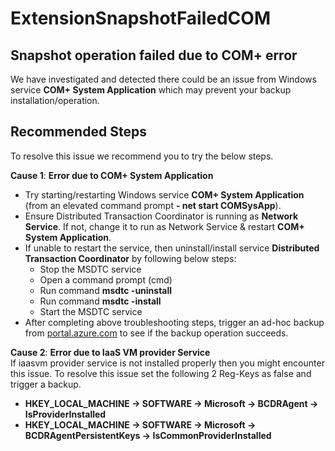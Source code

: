 <properties
	pageTitle="extensionsnapshotfailedcom"
	description="extensionsnapshotfailedcom"
	service="microsoft.recoveryservices"
	infoBubbleText="Snapshot operation failed due to COM+ error"
	service="microsoft.recoveryservices"
	resource="backup"
	authors="srinathv"
	articleId="azurebackup-crc-extensionsnapshotfailedcom"
	diagnosticScenario="azurebackup-crc-extensionsnapshotfailedcom"
	selfHelpType="diagnostics"
	supportTopicIds="32553276,32553277"
	productPesIds="15207"
	cloudEnvironments="public"
/>

# ExtensionSnapshotFailedCOM

## **Snapshot operation failed due to COM+ error**
We have investigated and detected there could be an issue from Windows service **COM+ System Application** which may prevent your backup installation/operation.

## **Recommended Steps**
To resolve this issue we recommend you to try the below steps. <br>

**Cause 1**: **Error due to COM+ System Application**
* Try starting/restarting Windows service **COM+ System Application** (from an elevated command prompt **- net start COMSysApp**).
* Ensure Distributed Transaction Coordinator is running as **Network Service**. If not, change it to run as Network Service & restart **COM+ System Application**.
* If unable to restart the service, then uninstall/install service **Distributed Transaction Coordinator** by following below steps:
	* Stop the MSDTC service
	* Open a command prompt (cmd)
	* Run command **msdtc -uninstall**
	* Run command **msdtc -install**
	* Start the MSDTC service
* After completing above troubleshooting steps, trigger an ad-hoc backup from [portal.azure.com](https://portal.azure.com) to see if the backup operation succeeds.<br>

**Cause 2**: **Error due to IaaS VM provider Service<br>**
If iaasvm provider service is not installed properly then you might encounter this issue. To resolve this issue set the following 2 Reg-Keys as false and trigger a backup.
* **HKEY_LOCAL_MACHINE -> SOFTWARE -> Microsoft -> BCDRAgent -> IsProviderInstalled**
* **HKEY_LOCAL_MACHINE -> SOFTWARE -> Microsoft -> BCDRAgentPersistentKeys -> IsCommonProviderInstalled**
